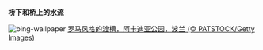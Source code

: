 
**桥下和桥上的水流**

![bing-wallpaper](https://www.bing.com/th?id=OHR.ArkadiaPark_ZH-CN9501056317_1920x1080.jpg)
[罗马风格的渡槽，阿卡迪亚公园，波兰 (© PATSTOCK/Getty Images)](https://www.bing.com/search?q=%E6%B8%A1%E6%A7%BD&amp;form=hpcapt&amp;mkt=zh-cn)
  
